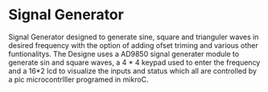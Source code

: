  # Signal Generator

Signal Generator designed to generate sine, square and trianguler waves in desired frequency with the option of adding ofset triming and various other funtionalitys. The Designe uses a AD9850 signal generater module to generate sin and square waves, a 4 * 4 keypad used to enter the frequency and a 16*2 lcd to visualize the inputs and status which all are controlled by a pic microcontrlller programed in mikroC.
